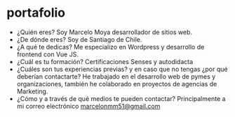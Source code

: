 # portafolio
- ¿Quién eres?
  Soy Marcelo Moya desarrollador de sitios web.
- ¿De dónde eres?
  Soy de Santiago de Chile.
- ¿A qué te dedicas?
   Me especializo en Wordpress y desarrollo de frontend con Vue JS.
- ¿Cuál es tu formación?
  Certificaciones Senses y autodidacta
- ¿Cuáles son tus experiencias previas? y en caso que no tengas ¿por qué
deberían contactarte?
   He trabajado en el desarrollo web de pymes y organizaciones, también he colaborado en proyectos de agencias de Marketing.
- ¿Cómo y a través de qué medios te pueden contactar?
  Principalmente a mi correo electrónico marcelonmm51@gmail.com
